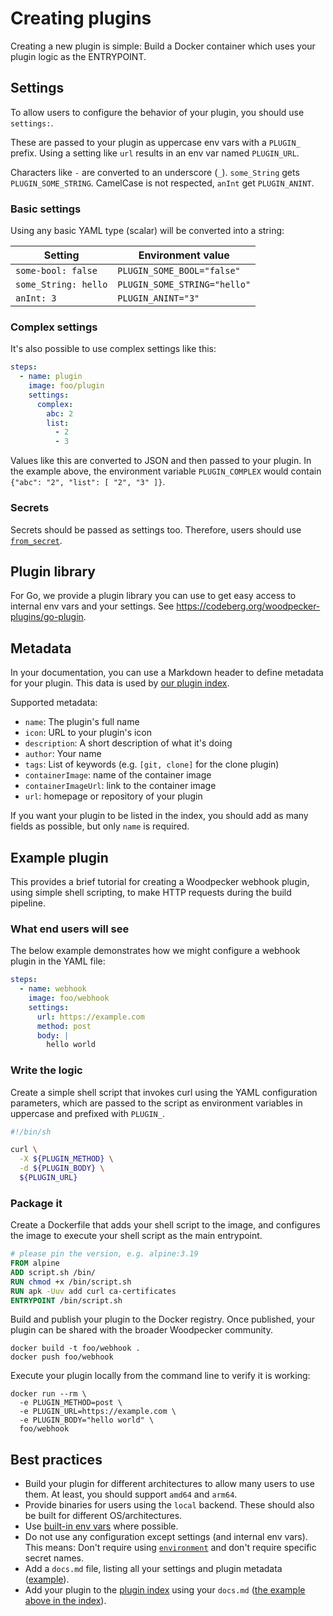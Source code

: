 # Creating plugins

Creating a new plugin is simple: Build a Docker container which uses your plugin logic as the ENTRYPOINT.

## Settings

To allow users to configure the behavior of your plugin, you should use `settings:`.

These are passed to your plugin as uppercase env vars with a `PLUGIN_` prefix.
Using a setting like `url` results in an env var named `PLUGIN_URL`.

Characters like `-` are converted to an underscore (`_`). `some_String` gets `PLUGIN_SOME_STRING`.
CamelCase is not respected, `anInt` get `PLUGIN_ANINT`.

### Basic settings

Using any basic YAML type (scalar) will be converted into a string:

| Setting              | Environment value            |
| -------------------- | ---------------------------- |
| `some-bool: false`   | `PLUGIN_SOME_BOOL="false"`   |
| `some_String: hello` | `PLUGIN_SOME_STRING="hello"` |
| `anInt: 3`           | `PLUGIN_ANINT="3"`           |

### Complex settings

It's also possible to use complex settings like this:

```yaml
steps:
  - name: plugin
    image: foo/plugin
    settings:
      complex:
        abc: 2
        list:
          - 2
          - 3
```

Values like this are converted to JSON and then passed to your plugin. In the example above, the environment variable `PLUGIN_COMPLEX` would contain `{"abc": "2", "list": [ "2", "3" ]}`.

### Secrets

Secrets should be passed as settings too. Therefore, users should use [`from_secret`](../40-secrets.md#use-secrets-in-settings-and-environment).

## Plugin library

For Go, we provide a plugin library you can use to get easy access to internal env vars and your settings. See <https://codeberg.org/woodpecker-plugins/go-plugin>.

## Metadata

In your documentation, you can use a Markdown header to define metadata for your plugin. This data is used by [our plugin index](/plugins).

Supported metadata:

- `name`: The plugin's full name
- `icon`: URL to your plugin's icon
- `description`: A short description of what it's doing
- `author`: Your name
- `tags`: List of keywords (e.g. `[git, clone]` for the clone plugin)
- `containerImage`: name of the container image
- `containerImageUrl`: link to the container image
- `url`: homepage or repository of your plugin

If you want your plugin to be listed in the index, you should add as many fields as possible, but only `name` is required.

## Example plugin

This provides a brief tutorial for creating a Woodpecker webhook plugin, using simple shell scripting, to make HTTP requests during the build pipeline.

### What end users will see

The below example demonstrates how we might configure a webhook plugin in the YAML file:

```yaml
steps:
  - name: webhook
    image: foo/webhook
    settings:
      url: https://example.com
      method: post
      body: |
        hello world
```

### Write the logic

Create a simple shell script that invokes curl using the YAML configuration parameters, which are passed to the script as environment variables in uppercase and prefixed with `PLUGIN_`.

```bash
#!/bin/sh

curl \
  -X ${PLUGIN_METHOD} \
  -d ${PLUGIN_BODY} \
  ${PLUGIN_URL}
```

### Package it

Create a Dockerfile that adds your shell script to the image, and configures the image to execute your shell script as the main entrypoint.

```dockerfile
# please pin the version, e.g. alpine:3.19
FROM alpine
ADD script.sh /bin/
RUN chmod +x /bin/script.sh
RUN apk -Uuv add curl ca-certificates
ENTRYPOINT /bin/script.sh
```

Build and publish your plugin to the Docker registry. Once published, your plugin can be shared with the broader Woodpecker community.

```shell
docker build -t foo/webhook .
docker push foo/webhook
```

Execute your plugin locally from the command line to verify it is working:

```shell
docker run --rm \
  -e PLUGIN_METHOD=post \
  -e PLUGIN_URL=https://example.com \
  -e PLUGIN_BODY="hello world" \
  foo/webhook
```

## Best practices

- Build your plugin for different architectures to allow many users to use them.
  At least, you should support `amd64` and `arm64`.
- Provide binaries for users using the `local` backend.
  These should also be built for different OS/architectures.
- Use [built-in env vars](../50-environment.md#built-in-environment-variables) where possible.
- Do not use any configuration except settings (and internal env vars). This means: Don't require using [`environment`](../50-environment.md) and don't require specific secret names.
- Add a `docs.md` file, listing all your settings and plugin metadata ([example](https://github.com/woodpecker-ci/plugin-git/blob/main/docs.md)).
- Add your plugin to the [plugin index](/plugins) using your `docs.md` ([the example above in the index](https://woodpecker-ci.org/plugins/git-clone)).
